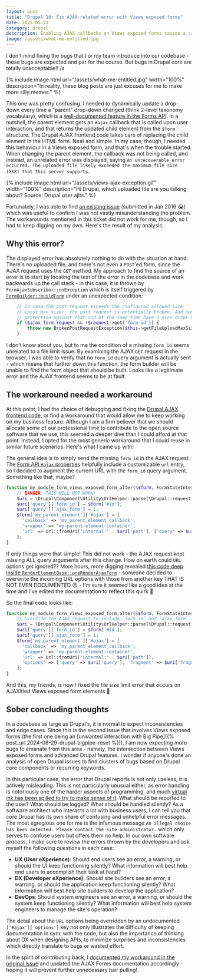 ```yaml
---
layout: post
title: "Drupal 10: Fix AJAX-related error with Views exposed forms"
date: 2025-05-21
category: drupal
description: Enabling AJAX callbacks on Views exposed forms causes a cryptic error that "the uploaded file likely exceeded the maximum file size". In this post, I explain why this happens, and present a functioning workaround.
image: /assets/what-me-entitled.jpg
---
```

I don't mind fixing the bugs that I or my team introduce into our codebase - those bugs are expected and par for the course. But bugs in Drupal core are totally unacceptable!! /s

{% include image.html url="/assets/what-me-entitled.jpg" width="100%" description="In reality, these blog posts are just excuses for me to make more silly memes." %}

This one was pretty confusing. I needed to dynamically update a drop-down every time a "parent" drop-down changed (think 2-level taxonomy vocabulary), which is a [well-documented feature in the Forms API](https://www.drupal.org/docs/develop/drupal-apis/javascript-api/ajax-forms). In a nutshell, the parent element gets an `#ajax` callback that is called upon user interaction, and that returns the updated child element from the `$form` structure. The Drupal AJAX frontend code takes care of replacing the child element in the HTML form. Neat and simple. In my case, though, I needed this behaviour in a Views exposed form, and that's when the trouble started. When changing the parent element, the callback was not being called, and instead, an unrelated error was displayed, saying `An unrecoverable error occurred. The uploaded file likely exceeded the maximum file size (XXX) that this server supports`.

{% include image.html url="/assets/views-ajax-exception.gif" width="100%" description="Hi Drupal, which uploaded file are you talking about? Source: Drupal user ajits." %}

Fortunately, I was able to find [an existing issue](https://www.drupal.org/project/drupal/issues/2658718) (submitted in Jan 2016 :sob:) which was useful to confirm I was not vastly misunderstanding the problem. The workarounds mentioned in this ticket did not work for me, though, so I had to keep digging on my own. Here's the result of my analysis:

## Why this error?
The displayed error has absolutely nothing to do with the situation at hand: There's no uploaded file, and there's not even a `POST`'ed form, since the AJAX request uses the `GET` method. My approach to find the source of an error is to start by locating the text of the error in the codebase and work backwards up the call stack - in this case, it is thrown by `FormAjaxSubscriber::onException` which is itself triggered by [`FormBuilder::buildForm`](https://api.drupal.org/api/drupal/core%21lib%21Drupal%21Core%21Form%21FormBuilder.php/function/FormBuilder%3A%3AbuildForm/10) under an unexpected condition:

```php
    // In case the post request exceeds the configured allowed size
    // (post_max_size), the post request is potentially broken. Add some
    // protection against that and at the same time have a nice error message.
    if ($ajax_form_request && !$request->get('form_id')) {
        throw new BrokenPostRequestException($this->getFileUploadMaxSize());
    }
```
I don't know about you, but to me the condition of a missing `form_id` seems unrelated to a file limit issue. By examining the AJAX `GET` request in the browser, I was able to verify that no `form_id` query argument is actually sent - which means that further down this function, the form builder will be unable to find the form object that should be built. Looks like a legitimate error and the AJAX frontend seems to be at fault.

## The workaround needed a workaround
At this point, I had the choice of debugging and fixing the [Drupal AJAX frontend code](https://git.drupalcode.org/project/drupal/-/blob/10.5.x/core/misc/ajax.js), or find a workaround that would allow me to keep working on my business feature. Although I am a firm believer that we should allocate some of our professional time to contribute to the open source software that we use, this seemed a deeper dive than I could afford at that point. Instead, I opted for the most generic workaround that I could reuse in similar future scenarios. Here's what I came up with:

The general idea is to simply send the missing `form_id` in the AJAX request. The [Form API `#ajax` properties](https://www.drupal.org/docs/develop/drupal-apis/javascript-api/ajax-forms#s-full-list-of-available-ajax-properties) helpfully include a customizable `url` entry, so I decided to augment the current URL with the `form_id` query argument. Something like that, maybe?
```php
function my_module_form_views_exposed_form_alter(&$form, FormStateInterface $form_state, $form_id) {
    // DANGER: THIS WILL NOT WORK!
    $uri = \Drupal\Component\Utility\UrlHelper::parse(\Drupal::request()->getRequestUri());
    $uri['query']['form_id'] = $form['#id'];
    $uri['query']['ajax_form'] = 1;
    $form['my_parent_element']['#ajax'] = [
      'callback' => 'my_parent_element_callback',
      'wrapper' => 'my-parent-element-container',
      'url' => Url::fromUri('internal:' . $uri['path'], ['query' => $uri['query'], 'fragment' => $uri['fragment']]),
    ];
}
```
If only things were that simple! This did not work - the AJAX request kept missing ALL query arguments after this change. How on earth could `URL` options get ignored?? More hours, more digging revealed [this code deep inside `RenderElementBase::preRenderAjaxForm`](https://git.drupalcode.org/project/drupal/-/blob/10.5.x/core/lib/Drupal/Core/Render/Element/RenderElementBase.php#L381-388) - someone decided to overwrite the incoming URL options with those from another key THAT IS NOT EVEN DOCUMENTED :angry: - I'm sure it seemed like a good idea at the time and I've edited the documentation to reflect this quirk :angel:

So the final code looks like:
```php
function my_module_form_views_exposed_form_alter(&$form, FormStateInterface $form_state, $form_id) {
    // Override the AJAX request to include `form_id` and `ajax_form`.
    $uri = \Drupal\Component\Utility\UrlHelper::parse(\Drupal::request()->getRequestUri());
    $uri['query']['form_id'] = $form['#id'];
    $uri['query']['ajax_form'] = 1;
    $form['my_parent_element']['#ajax'] = [
      'callback' => 'my_parent_element_callback',
      'wrapper' => 'my-parent-element-container',
      'url' => Url::fromUri('internal:' . $uri['path']),
      'options' => ['query' => $uri['query'], 'fragment' => $uri['fragment']]
    ];
}
```

And this, my friends, is how I fixed the file size limit error that occurs on AJAXified Views exposed form elements :tada:

## Sober concluding thoughts
In a codebase as large as Drupal's, it is normal to expect inconsistencies and edge cases. Since this is the second issue that involves Views exposed forms (the first one being an [unwanted interaction with Big Pipe]({% post_url 2024-08-29-drupal-bigpipe-reset %})), I am now expecting more bugs to emanate from this area - namely, the intersection between Views exposed forms and advanced Drupal features. I wonder if anyone's done an analysis of open Drupal issues to find clusters of bugs based on Drupal core components or recurring keywords.

In this particular case, the error that Drupal reports is not only useless, it is actively misleading. This is not particularly unusual either, as error handling is notoriously one of the harder aspects of programming, and much [virtual ink has been spilled to try to make sense of it](https://www.google.com/search?q=error+handling+in+software+development). What should be reported to the user? What should be logged? What should be handled silently? As a software architect who interacts a lot with business users, I can tell you that core Drupal has its own share of confusing and unhelpful error messages. The most egregious one for me is the infamous message `An illegal choice has been detected. Please contact the site administrator.` which only serves to confuse users but offers them no help. In our own software process, I make sure to review the errors thrown by the developers and ask myself the following questions in each case:

- **UX (User eXperience)**: Should end users see an error, a warning, or should the UI keep functioning silently? What information will best help end users to accomplish their task at hand?
- **DX (Developer eXperience)**: Should site builders see an error, a warning, or should the application keep functioning silently? What information will best help site builders to develop the application?
- **DevOps**: Should system engineers see an error, a warning, or should the system keep functioning silently? What information will best help system engineers to manage the site's operation?

The detail about the `URL` options being overridden by an undocumented `['#ajax']['options']` key not only illustrates the difficulty of keeping documentation in sync with the code, but also the importance of thinking about DX when designing APIs, to minimize surprises and inconsistencies which directly translate to bugs or wasted effort.

In the spirit of contributing back, I [documented my workaround in the original issue](https://www.drupal.org/project/drupal/issues/2658718#comment-16099799) and updated the AJAX Forms documentation accordingly - hoping it will prevent further unnecessary hair pulling!
